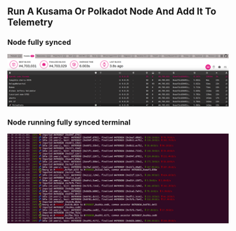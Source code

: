 ## Run A Kusama Or Polkadot Node And Add It To Telemetry

### Node fully synced
![Node fully synced](./kusama_node_synced.png)

### Node running fully synced terminal
![Node running fully synced terminal](./node_running_kusama.png)
